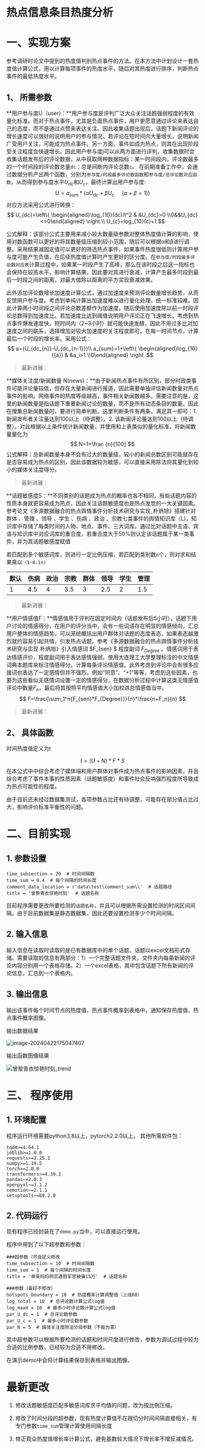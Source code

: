 # 热点信息条目热度分析

# 一、实现方案

参考调研时论文中提到的热度值判别热点事件的方法。在本方法中计划设计一套热度值计算公式，用以计算每项事件的热度水平，随后对其热度进行排序，判断热点事件的最低热度水平。

## 1、 所需参数

**用户参与度U（user)：**用户参与度是评判广泛大众关注话题强弱程度的有效量化标准。而对于热点事件，尤其是负面热点事件，用户更愿意通过评论来表达自己的态度，而不是通过点赞来表达关注。因此收集话题出现后，话题下新闻评论的增长速度可以很好的说明用户的参与情况，若评论在短时间内大量增长，说明新闻广受用户关注，可能成为热点事件。另一方面，事件如成为热点，则其在出现阶段受关注程度会快速增长。因此用户参与度j可以从两方面进行评判，收集数据时会收集话题发布后的评论数据，从中获取两种数据指标：某一时间段内，评论数最多的一个时间段的评论数总量`dc`；总是间断内评论总数`c`。
在前期准备工作中，会通过数据分析产出两个函数，分别为`参与度/时段最多评论数函数`和`参与度/总评论数对应函数`，从而得到参与度水平$U_{dc}$和$U_{c}$，最终计算出用户参与度:
$$
U= a_{sum}*(\alpha U_{dc}+ \beta U_c\ \ \ \ \ (\alpha+\beta=1))
$$
对应方法采用公式进行转换：
$$
U_{dc}=\left\{
\begin{aligned}\log_{10}(dc)/t^2 & &U_{dc}>0
\\0&&U_{dc}<=0\end{aligned}
\right.\\
U_{c}=log_{10}(c)+1
$$

公式解释：该部分公式主要用来减小较大数量级参数对整体热度值计算的影响，使用对数函数可以更好的将其数量级压缩到较小范围，随后可以根据α和β进行调整。采用结果减固定值可以更好的筛选热点事件，如果事件热度很低则计算用户参与度可能产生负值，在后续热度值计算时产生更好的区分度。在`参与度/时段最多评论数对应表`计算过程中，如果某一时段产生了高峰，那么在该时段之后这一指标也会保持在较高水平，影响计算结果，因此要对其进行衰减，计算产生最多时段到最后一时段之间的距离，对最大值除以距离的平方实现衰减效果。

此外添加评论数增长加速度计算公式，通过加速度来预测评论数量增长趋势，从而反馈用户参与度。考虑到单纯计算出加速度难以进行量化处理，统一标准较难。因此计算两小时间段之间评论总数差额作为加速度，随后使用加速度除以前一时段评论总数得到加速度比。若加速度比达到阈值说明用户评论正在飞速增长。考虑到热点事件爆发速度快，短时间内（2~3小时）就可能快速发酵，因此不用过多比对加速度之间的联系，选择增加对较大加速度的关注程度即可。在每一时间节点，计算最后一个时段的增长率。采用公式：
$$
a={U_{dc_{n}}-U_{dc_{n-1}}}\\
a_{sum}=1+\left\{
\begin{aligned}log_{10}({a}) & &a_i>1
\\0\end{aligned}
\right.
$$

> 最新进展：

**媒体关注度/新闻数量 N(news)：**由于新闻热点事件有所区别，部分时政类事件可能评论量较低，但存在大量新闻进行报道，因此需要单独评估新闻数量对热点事件的影响。网络事件的热度等级越高，事件相关新闻数越多。需要注意的是，这里的新闻数量是指话题下重要新闻讨论的数量，而不是所有动态条目的数量。因此在搜集总新闻数量时，要进行简单判断。这里判断条件有两条，满足其一即可：1. 新闻发布者关注量达到100以上（待调整）。2. 该新闻评论量达到100以上（待调整）。对此根据以上条件统计新闻数量，并使用和上表类似的量化标准，将新闻数量量化为
$$
N=1+\frac {n}{100}
$$
公式解释：总新闻数量本身不会有过大的数量级，较小的新闻总数区别可能就存在是否容易成为热点的区别，因此该数据较为敏感，可以直接采用除法将其量化到较小的媒体关注度得分。

> 最新进展：

 **话题敏感度S：**不同类别的话题成为热点的概率也各不相同，有些话题内容的性质本身就更容易成为热点，因此关注话题敏感度也是热点发觉的一大关键因素。参考论文《多源数据融合的热点舆情事件分析技术研究与实现_朴炳旭》搭建针对群体 、管理 、领导 、学生 、伤病 、政治 、宗教七类事件的舆情知识库（L)，知识库中存储了每类时间的人物、地点、事件、三大词库。通过比对话题中主语、宾语与知识库中对应词库的重合度，若重合度大于50%则认定该话题属于某一类事件，并为其话题敏感度赋值

若匹配到多个敏感词库，则进行一定比例压缩，若匹配到类别数`n`个，则对求和结果乘以`（1-0.1n)`

| 默认 | 伤病 | 政治 | 宗教 | 群体 | 领导 | 学生 | 管理 |
| ---- | ---- | ---- | ---- | ---- | ---- | ---- | ---- |
| 1    | 4.5  | 4    | 3.5  | 3    | 2.5  | 2    | 1.5  |

> 最新进展：

**用户情感值F：**情感值用于评判在固定时间内（话题发布后5小时），话题下用户讨论的情感得分，在用户的评分当中，会有一些词语存在明显的情感倾向，汇总用户整体的情感趋势，可以笼统概括出用户群体对话题的态度表态，如果表态越激烈就约容易引起共情，引发热点话题。参考《多源数据融合的热点舆情事件分析技术研究与实现 朴炳旭》引入情感词 $F_{sen} $ 程度副词  $F_{Degree}$ 。情感词用于表达情感评价，程度副词用于表达感情强弱。使用大连理工大学整理标注的中文情感词典本题库来标注情感得分，计算每条评论情感值。此外考虑到评论中会有很多应援词也表达了一定感情但并不强烈，例如“同意”、“+1”等等，考虑到这些因素，也要为这些看似无感情词设置一定的情感得分，在数据分析过程中计算这类无情感值评论中数量$F_n$，最后将其按照平均情感值大小加权进总情感值当中。
$$
F=\frac{\sum_1^n{F_{sen}*F_{Degree}}}{n}*\frac{n+F_n}{n}
$$

> 最新进展：

## 2、 具体函数

时间热度值定义为t

$$
t=(U+N)*F*S
$$
在本公式中中综合考虑了媒体端和用户群体对事件成为热点事件的影响因素，并且综合考虑了事件本事的性质因素（话题敏感度）和事件社会反响强烈程度所导致成为热点可能性的程度。

由于目前还未经过数据集测试，各项参数占比还有待调整，可能存在部分值占比过大，影响评价标准平衡性的问题。



# 二、目前实现

## 1. 参数设置

```
time_subsection = 20  # 时间间隔数
time_sum = 0.4  # 每个间隔的时间长度
comment_data_location = r'data\test\comment_sum\\'  # 话题路径
title = '曾黎青衣惊艳时刻'  # 话题名称
```

目前程序需要更改所要检测的`话题名称`，并且可以根据所需设置检测的时间区间间隔。由于目前数据集是静态数据集，因此还要设置检测多少个时间间隔。

## 2. 输入信息

输入信息在读取时读取的是已有数据库中的单个话题，话题以excel文档形式存储。需要读取的信息有两部分：1）一个完整话题文件夹，文件夹内每条新闻的评论内容分别用一个表格存储。2）一个excel表格，其中包含话题下所有新闻的评论信息，汇总到一个表格内。

## 3. 输出信息

输出该事件每个时间节点的热度值、热点事件概率到表格中，通知保存热度值、热点事件概率图像。

输出数据结果

![image-20240422175047407](README/image-20240422175047407.png)

输出函数图像结果

![曾黎青衣惊艳时刻_trend](README/%E6%9B%BE%E9%BB%8E%E9%9D%92%E8%A1%A3%E6%83%8A%E8%89%B3%E6%97%B6%E5%88%BB_trend.png)

# 三、 程序使用

## 1. 环境配置

程序运行环境需要python3.8以上，pytorch2.2.0以上。
其他所需软件包：

```
tqdm>=4.64.1
joblib>=1.0.0
requests>=2.25.1
numpy>=1.19.5
torch>=2.0.0
transformers>=4.39.2
pandas~=2.0.3
openpyxl~=3.1.2
cemotion~=2.1.1
setuptools~=69.2.0
```

## 2. 代码运行

现有程序已经封装在了`demo.py`当中，可以直接运行使用。

程序中用到了以下超参数和参数：

```
###超参数（可自定义修改
time_subsection = 10  # 时间间隔数
time_sum = 1  # 每个间隔的时间长度
title = '单亲妈妈网恋遇假军官被骗15万'  # 话题名称

###参数（最好不修改）
hotspots_boundary = 10  # 热度概率计算调整值（上线60）
log_total = 10  # 总评论数计算公式log值
log_maxH = 10  # 最多小时评论数计算公式log值
par_U_dc = 1  # 总评论数参数
par_U_c = 1  # 最多小时评论数参数
par_N = 5  # 媒体关注度除法分母参数（不能为零）

```

其中超参数可以根据所要检测的话题和时间尺度进行修改，参数为调试过程中较为合适的比例参数，已经较为合适不用修改。

在演示demo中会将计算结果保存到表格并输出图像。



# 最新更改

1. 修改话题敏感度匹配多敏感词库求平均值的问题，改为按比例压缩。

2. 修改了时间分段的超参数，现有热度计算值不在跟切分时间间隔直接相关，有专门参数`time_sum`管理计算使用间隔长度
3. 修正观众热度值增长率计算公式，避免基数较大情况下增长率不增反减情况。
